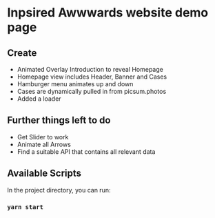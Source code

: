# Inpsired Awwwards website demo page

## Create

- Animated Overlay Introduction to reveal Homepage
- Homepage view includes Header, Banner and Cases
- Hamburger menu animates up and down
- Cases are dynamically pulled in from picsum.photos
- Added a loader

## Further things left to do

- Get Slider to work
- Animate all Arrows
- Find a suitable API that contains all relevant data

## Available Scripts

In the project directory, you can run:

### `yarn start`
